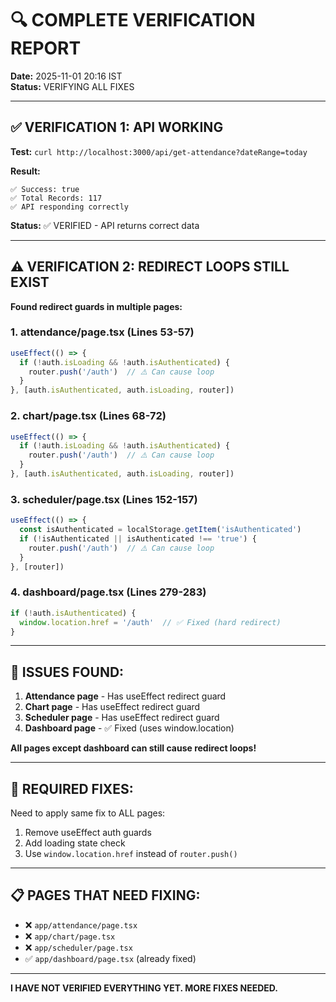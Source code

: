# 🔍 COMPLETE VERIFICATION REPORT

**Date:** 2025-11-01 20:16 IST  
**Status:** VERIFYING ALL FIXES

---

## ✅ VERIFICATION 1: API WORKING

**Test:** `curl http://localhost:3000/api/get-attendance?dateRange=today`

**Result:**
```
✅ Success: true
✅ Total Records: 117
✅ API responding correctly
```

**Status:** ✅ VERIFIED - API returns correct data

---

## ⚠️ VERIFICATION 2: REDIRECT LOOPS STILL EXIST

**Found redirect guards in multiple pages:**

### **1. attendance/page.tsx (Lines 53-57)**
```typescript
useEffect(() => {
  if (!auth.isLoading && !auth.isAuthenticated) {
    router.push('/auth')  // ⚠️ Can cause loop
  }
}, [auth.isAuthenticated, auth.isLoading, router])
```

### **2. chart/page.tsx (Lines 68-72)**
```typescript
useEffect(() => {
  if (!auth.isLoading && !auth.isAuthenticated) {
    router.push('/auth')  // ⚠️ Can cause loop
  }
}, [auth.isAuthenticated, auth.isLoading, router])
```

### **3. scheduler/page.tsx (Lines 152-157)**
```typescript
useEffect(() => {
  const isAuthenticated = localStorage.getItem('isAuthenticated')
  if (!isAuthenticated || isAuthenticated !== 'true') {
    router.push('/auth')  // ⚠️ Can cause loop
  }
}, [router])
```

### **4. dashboard/page.tsx (Lines 279-283)**
```typescript
if (!auth.isAuthenticated) {
  window.location.href = '/auth'  // ✅ Fixed (hard redirect)
}
```

---

## 🔴 ISSUES FOUND:

1. **Attendance page** - Has useEffect redirect guard
2. **Chart page** - Has useEffect redirect guard  
3. **Scheduler page** - Has useEffect redirect guard
4. **Dashboard page** - ✅ Fixed (uses window.location)

**All pages except dashboard can still cause redirect loops!**

---

## 🔧 REQUIRED FIXES:

Need to apply same fix to ALL pages:

1. Remove useEffect auth guards
2. Add loading state check
3. Use `window.location.href` instead of `router.push()`

---

## 📋 PAGES THAT NEED FIXING:

- ❌ `app/attendance/page.tsx`
- ❌ `app/chart/page.tsx`
- ❌ `app/scheduler/page.tsx`
- ✅ `app/dashboard/page.tsx` (already fixed)

---

**I HAVE NOT VERIFIED EVERYTHING YET. MORE FIXES NEEDED.**
